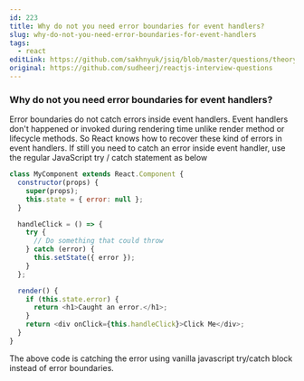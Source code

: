 ```yaml
---
id: 223
title: Why do not you need error boundaries for event handlers?
slug: why-do-not-you-need-error-boundaries-for-event-handlers
tags:
  - react
editLink: https://github.com/sakhnyuk/jsiq/blob/master/questions/theory/react/223.md
original: https://github.com/sudheerj/reactjs-interview-questions
---
```


### Why do not you need error boundaries for event handlers?

Error boundaries do not catch errors inside event handlers. Event handlers don't happened or invoked during rendering time unlike render method or lifecycle methods. So React knows how to recover these kind of errors in event handlers. If still you need to catch an error inside event handler, use the regular JavaScript try / catch statement as below

```javascript
class MyComponent extends React.Component {
  constructor(props) {
    super(props);
    this.state = { error: null };
  }

  handleClick = () => {
    try {
      // Do something that could throw
    } catch (error) {
      this.setState({ error });
    }
  };

  render() {
    if (this.state.error) {
      return <h1>Caught an error.</h1>;
    }
    return <div onClick={this.handleClick}>Click Me</div>;
  }
}
```

The above code is catching the error using vanilla javascript try/catch block instead of error boundaries.